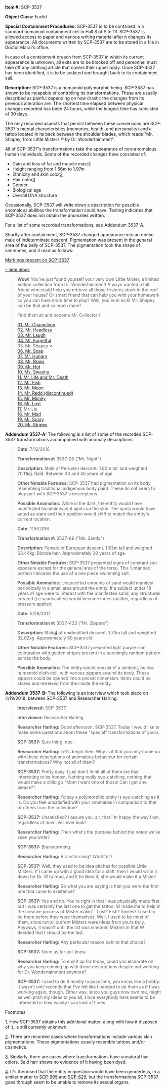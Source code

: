 **Item #:** SCP-3537

**Object Class:** Euclid

**Special Containment Procedures:** SCP-3537 is to be contained in a standard humanoid containment cell in Hall 8 of Site 13. SCP-3537 is allowed access to paper and various writing material after it changes its appearance. All documents written by SCP-3537 are to be stored in a file in Doctor Marai's office.

In case of a containment breach from SCP-3537 in which its current appearance is unknown, all exits are to be blocked off and personnel must take off any clothing article that covers their upper body. Once SCP-3537 has been identified, it is to be sedated and brought back to its containment cell.

**Description:** SCP-3537 is a humanoid polymorphic being. SCP-3537 has shown to be incapable of controlling its transformations. These are usually described as painful depending on how drastic the changes from its previous alteration are. The shortest time elapsed between physical changes recorded has been 24 hours, while the longest time has consisted of 30 days.

The only recorded aspects that persist between these conversions are SCP-3537's mental characteristics (memories, health, and personality) and a tattoo located in its back between the shoulder blades, which reads "Mr. Shapey, from Little Misters ® by Dr. Wondertainment".

All of SCP-3537's transformations take the appearance of non-anomalous human individuals. Some of the recorded changes have consisted of:

*   Gain and loss of fat and muscle mass[1](javascript:;)
*   Height ranging from 1.56m to 1.97m
*   Ethnicity and skin color[2](javascript:;)
*   Hair color[3](javascript:;)
*   Gender
*   Biological age
*   Overall DNA structure

Occasionally, SCP-3537 will write down a description for possible anomalous abilities the transformation could have. Testing indicates that SCP-3537 does not obtain the anomalies written.

For a list of some recorded transformations, see Addendum 3537-A.

Shortly after containment, SCP-3537 changed appearance into an obese male of indeterminate descent. Pigmentation was present in the general area of the belly of SCP-3537. The pigmentation took the shape of sentences, and it read as follows:

[Markings present on SCP-3537](javascript:;)

[– hide block](javascript:;)

> **Wow!** You've just found yourself your very own Little Mister, a limited edition collection from Dr. Wondertainment! Always wanted a tall friend who could help you retrieve all those frisbees stuck in the roof of your house? Or smart friend that can help you with your homework so you can have more time to play? Well, you're in luck! Mr. Shapey can be that and so much more!
> 
> Find them all and become Mr. Collector!!
> 
> [01\. Mr. Chameleon](/scp-905)  
> [02\. Mr. Headless](/scp-2287)  
> [03\. Mr. Laugh](/scp-1799)  
> [04\. Mr. Forgetful](/scp-909)  
> 05\. Mr. Shapey ✔  
> [06\. Mr. Soap](/scp-1908)  
> [07\. Mr. Hungry](/scp-913)  
> [08\. Mr. Brass](/scp-629)  
> [09\. Mr. Hot](/scp-644)  
> [10\. Ms. Sweetie](/scp-2396)  
> [11\. Mr. Life and Mr. Death](/scp-1007)  
> [12\. Mr. Fish](/scp-527)  
> [13\. Mr. Moon](/scp-917)  
> [14\. Mr. Redd (discontinued)](/scp-redd)  
> [15\. Mr. Money](/scp-2855)  
> [16\. Mr. Lost](/scp-920)  
> [17.](/scp-2284) Mr. Lie  
> [18\. Mr. Mad](/scp-2428)  
> [19\. Mr. Scary](/scp-2933)  
> [20\. Mr. Stripes](/scp-2148)

**Addendum 3537-A:** The following is a list of some of the recorded SCP-3537 transformations accompanied with anomaly descriptions.

> **Date:** 7/12/2016
> 
> **Transformation #:** 3537-26 ("Mr. Night")
> 
> **Description:** Male of Peruvian descent. 1.80m tall and weighted 70.11kg. Bald. Between 30 and 40 years of age.
> 
> **Other Notable Features:** SCP-3537 had pigmentation on its body resembling traditional indigenous body paint. These do not seem to play part with SCP-3537's descriptions
> 
> **Possible Anomalies:** While in the dark, the entity would have manifested bioluminescent spots on the skin. The spots would have acted as stars and their position would shift to match the entity's current location.

> **Date:** 11/6/2016
> 
> **Transformation #:** 3537-89 ("Ms. Sandy")
> 
> **Description:** Female of European descent. 1.63m tall and weighed 63.44kg. Blonde hair. Approximately 20 years of age.
> 
> **Other Notable Features:** SCP-3537 presented signs of constant sun exposure except for the general area of the torso. This 'untanned' portion indicates the use of a one piece swimming suit.
> 
> **Possible Anomalies:** Unspecified amounts of sand would manifest periodically in a small area around the entity. If a subject under 18 years of age were to interact with the manifested sand, any structures created (i.e sandcastles) would become indestructible, regardless of pressure applied.

> **Date:** 5/28/2017
> 
> **Transformation #:** 3537-433 ("Mr. Zippers")
> 
> **Description:** Male[4](javascript:;) of unidentified descent. 1.73m tall and weighted 32.02kg. Approximately 50 years old.
> 
> **Other Notable Features:** SCP-3537 presented light purple skin colouration with golden stripes present in a seemingly random pattern across the body.
> 
> **Possible Anomalies:** The entity would consist of a sentient, hollow, humanoid cloth doll, with various zippers around its body. These zippers could be opened into a pocket dimension. Items could be stored and retreived from the inside the entity.

**Addendum 3537-B:** The following is an interview which took place on 4/19/2018, between SCP-3537 and Researcher Harling.

> **Interviewed:** SCP-3537
> 
> **Interviewer:** Researcher Harling
> 
> **<Begin Log>**
> 
> **Researcher Harling:** Good afternoon, SCP-3537. Today I would like to make some questions about these "special" transformations of yours.
> 
> **SCP-3537:** Sure thing, doc.
> 
> **Researcher Harling:** Let's begin then. Why is it that you only come up with these descriptions of anomalous behaviour for certain transformations? Why not all of them?
> 
> **SCP-3537:** Pretty easy. I just don't think all of them are that interesting to be honest. Nothing really eye-catching, nothing that would make a child go "Mom I want one of those! Can I get one please?".
> 
> **Researcher Harling:** I'd say a polymorphic entity is eye-catching as it is. Do you feel unsatisfied with your anomalies in comparison to that of others from the collection?
> 
> **SCP-3537:** Unsatisfied? I assure you, sir, that I'm happy the way I am, regardless of how I will ever look!
> 
> **Researcher Harling:** Then what's the purpose behind the notes we've seen you write?
> 
> **SCP-3537:** Brainstorming.
> 
> **Researcher Harling:** Brainstorming? What for?
> 
> **SCP-3537:** Well, they used to be idea pitches for possible Little Misters. If I came up with a good idea for a shift, then I would write it down for Dr. W to read, and if he liked it, she would make it a Mister!
> 
> **Researcher Harling:** So what you are saying is that you were the first one that came to existence?
> 
> **SCP-3537:** Yes and no. You're right in that I was physically made first, but I was certainly the last one to get the tattoo. W made me to help in the creative process of Mister makin' . Lost? Fish? Smiles? I used to be them before they were themselves. Well, I used to be _most_ of them, since not all current Misters were ideas from yours truly. Anyways, it wasn't until the list was nineteen Misters in that W decided that I should be the last.
> 
> **Researcher Harling:** Any particular reason behind that choice?
> 
> **SCP-3537:** None as far as I know.
> 
> **Researcher Harling:** To end it up for today, could you elaborate on why you keep coming up with these descriptions despite not working for Dr. Wondertainment anymore?
> 
> **SCP-3537:** I used to do it mostly to pass time, you know, like a hobby. It wasn't until recently that I've felt like I needed to do them as if I was working again, though. Either way, since you guys now own me, might as well pitch my ideas to you all, since everybody here seems to be interested in how wacky I can look at times.
> 
> **<End Log>**

Footnotes

[1](javascript:;). How SCP-3537 obtains this additional matter, along with how it disposes of it, is still currently unknown.

[2](javascript:;). There are recorded cases where transformations include various skin pigmentations. These pigmentations usually resemble tattoos and/or cosmetics.

[3](javascript:;). Similarly, there are cases where transformations have unnatural hair colors. Said hair shows no evidence of it having been dyed.

[4](javascript:;). It's theorised that the entity in question would have been genderless, in a similar matter to [SCP-905](/scp-905) and [SCP-629](/scp-629), but the transformations SCP-3537 goes through seem to be unable to remove its sexual organs.